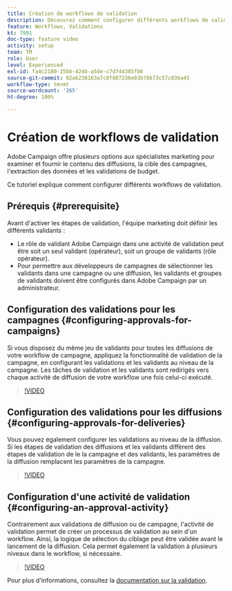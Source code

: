 ```yaml
---
title: Création de workflows de validation
description: Découvrez comment configurer différents workflows de validation.
feature: Workflows, Validations
kt: 7991
doc-type: feature video
activity: setup
team: TM
role: User
level: Experienced
exl-id: fa4c2180-15bb-424b-a54e-c7d744385fb6
source-git-commit: 02a6238163a7c8f887236e03b78673c57c836a45
workflow-type: tm+mt
source-wordcount: '265'
ht-degree: 100%

---
```


# Création de workflows de validation

Adobe Campaign offre plusieurs options aux spécialistes marketing pour examiner et fournir le contenu des diffusions, la cible des campagnes, l&#39;extraction des données et les validations de budget.

Ce tutoriel explique comment configurer différents workflows de validation.

## Prérequis {#prerequisite}

Avant d&#39;activer les étapes de validation, l&#39;équipe marketing doit définir les différents validants :

* Le rôle de validant Adobe Campaign dans une activité de validation peut être soit un seul validant (opérateur), soit un groupe de validants (rôle opérateur).
* Pour permettre aux développeurs de campagnes de sélectionner les validants dans une campagne ou une diffusion, les validants et groupes de validants doivent être configurés dans Adobe Campaign par un administrateur.

## Configuration des validations pour les campagnes   {#configuring-approvals-for-campaigns}

Si vous disposez du même jeu de validants pour toutes les diffusions de votre workflow de campagne, appliquez la fonctionnalité de validation de la campagne, en configurant les validations et les validants au niveau de la campagne. Les tâches de validation et les validants sont redirigés vers chaque activité de diffusion de votre workflow une fois celui-ci exécuté.

>[!VIDEO](https://video.tv.adobe.com/v/25175?quality=12)

## Configuration des validations pour les diffusions   {#configuring-approvals-for-deliveries}

Vous pouvez également configurer les validations au niveau de la diffusion. Si les étapes de validation des diffusions et les validants diffèrent des étapes de validation de le la campagne et des validants, les paramètres de la diffusion remplacent les paramètres de la campagne.

>[!VIDEO](https://video.tv.adobe.com/v/25176?quality=12)

## Configuration d&#39;une activité de validation   {#configuring-an-approval-activity}

Contrairement aux validations de diffusion ou de campagne, l&#39;activité de validation permet de créer un processus de validation au sein d&#39;un workflow. Ainsi, la logique de sélection du ciblage peut être validée avant le lancement de la diffusion. Cela permet également la validation à plusieurs niveaux dans le workflow, si nécessaire.

>[!VIDEO](https://video.tv.adobe.com/v/25174?quality=12)

Pour plus d&#39;informations, consultez la [documentation sur la validation](https://experienceleague.adobe.com/docs/campaign-classic/using/automating-with-workflows/flow-control-activities/approval.html?lang=fr).
